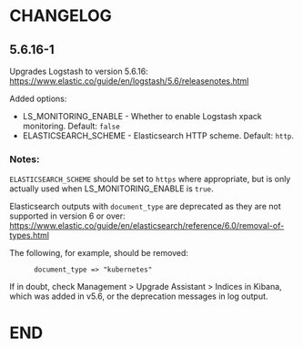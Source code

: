# CHANGELOG

## 5.6.16-1

Upgrades Logstash to version 5.6.16: https://www.elastic.co/guide/en/logstash/5.6/releasenotes.html

Added options:

- LS_MONITORING_ENABLE - Whether to enable Logstash xpack monitoring. Default: `false`
- ELASTICSEARCH_SCHEME - Elasticsearch HTTP scheme. Default: `http`.

### Notes:

`ELASTICSEARCH_SCHEME` should be set to `https` where appropriate, but is only actually used when LS_MONITORING_ENABLE is `true`.

Elasticsearch outputs with `document_type` are deprecated as they are not supported in version 6 or over: https://www.elastic.co/guide/en/elasticsearch/reference/6.0/removal-of-types.html

The following, for example, should be removed:

```
      document_type => "kubernetes"
```

If in doubt, check Management > Upgrade Assistant > Indices in Kibana, which was added in v5.6, or the deprecation messages in log output.

# END
